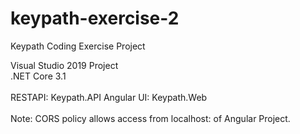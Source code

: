 # keypath-exercise-2
Keypath Coding Exercise Project

Visual Studio 2019 Project<br>
.NET Core 3.1
<br><br>
RESTAPI: Keypath.API
Angular UI: Keypath.Web
<br><br>
Note: CORS policy allows access from localhost:<port> of Angular Project.
